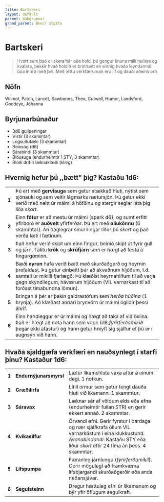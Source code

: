 ```yaml
---
title: Bartskeri
layout: default
parent: Bakgrunnar
grand_parent: Önnur útgáfa
---
```


# Bartskeri

> Hvort sem það er skera hár eða hold, þú gengur línuna milli heilara og kvalara, þekkir hvað holdið er brothætt en einnig hvaða leyndarmál búa innra með því. Með réttu verkfærunum eru líf og dauði aðeins orð.

## Nöfn

Wilmot, Patch, Lancet, Sawbones, Theo, Cutwell, Humor, Landsford, Goodeye, Johanna  

## Byrjunarbúnaður

- 3d6 gullpeningar
- Vistir (3 skammtar)
- Logsuðutæki (3 skammtar) 
- Beinsög (d6)
- Sárabindi (3 skammtar)
- Blóðsuga (endurheimtir 1 STY, 3 skammtar)
- Blóði drifin læknaklæði (_léleg_)

## Hvernig hefur þú ,,bætt" þig? Kastaðu 1d6:

|       |                                                                                                                                                                                                                                                            |
| ----- | ---------------------------------------------------------------------------------------------------------------------------------------------------------------------------------------------------------------------------------------------------------- |
| **1** | Þú ert með **gerviauga** sem getur stækkað hluti, nýtist sem sjónauki og sem veitir lágmarks nætursjón. Þú getur ekki verið með neitt úr málmi á höfðinu og stergir seglar láta þig líða _skort_.                                                |
| **2** | Einn **fótur** er að mestu úr málmi (spark d6), og sumt erfitt yfirborð er **auðvelt** yfirferðar. Þú ert með **olíukönnu** (6 skammtar). Án daglegrar smurningar líður þú _skort_ og það verða læti í fætinum. 
| **3** | Það hefur verið skipt um einn fingur, beinið skipt út fyrir gull og járn. Taktu **krók** og **skrúfjárn** sem er hægt að festa á fingurgóminn.                                                                                                            |
| **4** | Bæði **eyrun** hafa verið bætt með skurðaðgerð og heyrnin þrefaldast. Þú getur einbeitt þér að ákveðnum hljóðum, t.d. samtali úr mikilli fjarlægð. Þú klæðist heyrnahlífum til að verja gegn skyndilegum, háværum hljóðum (VIL varnarkast til að forðast tímabundna lömun). |
| **5** | Bringan á þér er þakin galdrastöfum sem _herða húðina_ (1 brynja). Að klæðast annari brynvörn úr málmi ógildir þessi áhrif.                                                                                                                              |
| **6** | Einn handleggur er úr málmi og hægt að taka af við öxlina. Það er hægt að nota hann sem vopn (d8,_fyrirferðamikið_ þegar ekki áfastur) og hann getur hreyft sig sjálfur ef þú er í augnsýn við hann.                                                                       |
                        

## Hvaða sjaldgæfa verkfæri en nauðsynlegt í starfi þínu? Kastaður 1d6:

|       |                    |                                                                                                                                                                   |
| ----- | ------------------ | ----------------------------------------------------------------------------------------------------------------------------------------------------------------- |
| **1** | **Endurnýjunarsmyrsl** | Lætur líkamshluta vaxa aftur á einum degi. 1 notkun.                                                                                                                   |
| **2** | **Græðilirfa**         | Lítill ormur sem getur tengt dauða hluti við líkamann. 1 skammtur.                                                                                      |
| **3** | **Sáravax**            | Læknar sár af völdum elds eða efna (endurheimtir fullan STR) en gerir ekkert annað. 2 skammtar.                                                                               |
| **4** | **Kvikasilfur**        | Örvandi efni. Gerir fyrstur í bardaga og nær sjálfkrafa öllum VIL varnarköstum í eina klukkustund. _Ávanabindandi_: Kastaðu STY eða líður _skort_ eftir 24 tíma án þess. 4 skammtar. |
| **5** | **Lífspumpa**          | Færanleg járnlungu (_fyrirferðamikil_). Gerir mögulegt að framkvæma lífsbjargandi skurðaðgerðir eða anda neðansjávar.                                                                              |
| **6** | **Segulsteinn**        | Dregur hættuleg efni úr líkamanum og býr yfir öflugum segulkraft.                                                                              |
